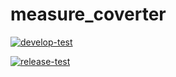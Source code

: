 # measure_coverter

[![develop-test](https://github.com/Vera-Evdokimova/measure_coverter/actions/workflows/develop-test.yml/badge.svg)](https://github.com/Vera-Evdokimova/measure_coverter/actions/workflows/develop-test.yml)

[![release-test](https://github.com/Vera-Evdokimova/measure_coverter/actions/workflows/release.yml/badge.svg?branch=release)](https://github.com/Vera-Evdokimova/measure_coverter/actions/workflows/release.yml)
